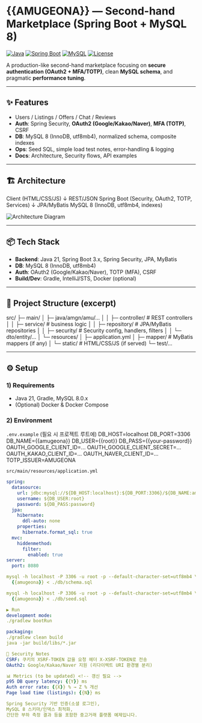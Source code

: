 # {{AMUGEONA}} — Second-hand Marketplace (Spring Boot + MySQL 8)

[![Java](https://img.shields.io/badge/Java-21-007396)]()
[![Spring Boot](https://img.shields.io/badge/Spring%20Boot-3.x-6DB33F)]()
[![MySQL](https://img.shields.io/badge/MySQL-8.0-4479A1)]()
[![License](https://img.shields.io/badge/License-MIT-blue)]()

A production-like second-hand marketplace focusing on **secure authentication (OAuth2 + MFA/TOTP)**, clean **MySQL schema**, and pragmatic **performance tuning**.

---

## ✨ Features

- Users / Listings / Offers / Chat / Reviews
- **Auth**: Spring Security, **OAuth2 (Google/Kakao/Naver)**, **MFA (TOTP)**, CSRF
- **DB**: MySQL 8 (InnoDB, utf8mb4), normalized schema, composite indexes
- **Ops**: Seed SQL, simple load test notes, error-handling & logging
- **Docs**: Architecture, Security flows, API examples

---

## 🏗 Architecture
Client (HTML/CSS/JS)
↓ REST/JSON
Spring Boot (Security, OAuth2, TOTP, Services)
↓ JPA/MyBatis
MySQL 8 (InnoDB, utf8mb4, indexes)

![Architecture Diagram](./docs/architecture.png) <!-- 이미지가 없으면 주석 처리하거나 나중에 추가 -->

---

## 📦 Tech Stack

- **Backend**: Java 21, Spring Boot 3.x, Spring Security, JPA, MyBatis
- **DB**: MySQL 8 (InnoDB, utf8mb4)
- **Auth**: OAuth2 (Google/Kakao/Naver), TOTP (MFA), CSRF
- **Build/Dev**: Gradle, IntelliJ/STS, Docker (optional)

---

## 📂 Project Structure (excerpt)
src/
├─ main/
│ ├─ java/amgn/amu/...
│ │ ├─ controller/ # REST controllers
│ │ ├─ service/ # business logic
│ │ ├─ repository/ # JPA/MyBatis repositories
│ │ ├─ security/ # Security config, handlers, filters
│ │ └─ dto/entity/...
│ └─ resources/
│ ├─ application.yml
│ ├─ mapper/ # MyBatis mappers (if any)
│ └─ static/ # HTML/CSS/JS (if served)
└─ test/...


---

## ⚙️ Setup

### 1) Requirements
- Java 21, Gradle, MySQL 8.0.x  
- (Optional) Docker & Docker Compose

### 2) Environment

`.env.example` (필요 시 프로젝트 루트에)
DB_HOST=localhost
DB_PORT=3306
DB_NAME={{amugeona}}
DB_USER={{root}}
DB_PASS={{your-password}}
OAUTH_GOOGLE_CLIENT_ID=...
OAUTH_GOOGLE_CLIENT_SECRET=...
OAUTH_KAKAO_CLIENT_ID=...
OAUTH_NAVER_CLIENT_ID=...
TOTP_ISSUER=AMUGEONA


`src/main/resources/application.yml`
```yaml
spring:
  datasource:
    url: jdbc:mysql://${DB_HOST:localhost}:${DB_PORT:3306}/${DB_NAME:amugeona}?useUnicode=true&characterEncoding=utf8&serverTimezone=Asia/Seoul
    username: ${DB_USER:root}
    password: ${DB_PASS:password}
  jpa:
    hibernate:
      ddl-auto: none
    properties:
      hibernate.format_sql: true
  mvc:
    hiddenmethod:
      filter:
        enabled: true
server:
  port: 8080

mysql -h localhost -P 3306 -u root -p --default-character-set=utf8mb4 \
  {{amugeona}} < ./db/schema.sql

mysql -h localhost -P 3306 -u root -p --default-character-set=utf8mb4 \
  {{amugeona}} < ./db/seed.sql

▶️ Run
development mode:
./gradlew bootRun

packaging:
./gradlew clean build
java -jar build/libs/*.jar

🔐 Security Notes
CSRF: 쿠키의 XSRF-TOKEN 값을 요청 헤더 X-XSRF-TOKEN로 전송
OAuth2: Google/Kakao/Naver 지원 (리다이렉트 URI 환경별 분리)

📊 Metrics (to be updated) <!-- 갱신 필요 -->
p95 DB query latency: {{Y}} ms
Auth error rate: {{X}} % → Z % 개선
Page load time (listings): {{N}} ms

Spring Security 기반 인증(소셜 로그인),
MySQL 8 스키마/인덱스 최적화,
간단한 부하 측정 결과 등을 포함한 중고거래 플랫폼 예제입니다.
